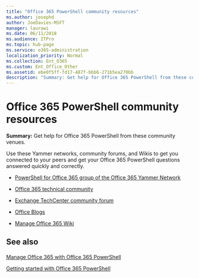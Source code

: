 ```yaml
---
title: "Office 365 PowerShell community resources"
ms.author: josephd
author: JoeDavies-MSFT
manager: laurawi
ms.date: 06/11/2018
ms.audience: ITPro
ms.topic: hub-page
ms.service: o365-administration
localization_priority: Normal
ms.collection: Ent_O365
ms.custom: Ent_Office_Other
ms.assetid: ebe0f5ff-fd17-487f-bbb6-271b5ea270bb
description: "Summary: Get help for Office 365 PowerShell from these community venues."
---
```


# Office 365 PowerShell community resources

 **Summary:** Get help for Office 365 PowerShell from these community venues.
  
Use these Yammer networks, community forums, and Wikis to get you connected to your peers and get your Office 365 PowerShell questions answered quickly and correctly. 
  
- [PowerShell for Office 365 group of the Office 365 Yammer Network](https://www.yammer.com/itpronetwork/#/threads/inGroup?type=in_group&amp;feedId=4632269)
    
- [Office 365 technical community](https://techcommunity.microsoft.com/t5/Office-365/ct-p/Office365)
    
- [Exchange TechCenter community forum](https://social.technet.microsoft.com/Forums/exchange/en-US/home?forum=exchangesvrgeneral)
    
- [Office Blogs](https://blogs.office.com/)
    
- [Manage Office 365 Wiki](https://community.office365.com/en-us/w/manage/default.aspx)
    
## See also

#### 

[Manage Office 365 with Office 365 PowerShell](manage-office-365-with-office-365-powershell.md)
  
[Getting started with Office 365 PowerShell](getting-started-with-office-365-powershell.md)

